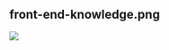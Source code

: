 ## front-end-knowledge.png

![](https://michael18811380328.github.io/images/./future/front-end-knowledge.png)


